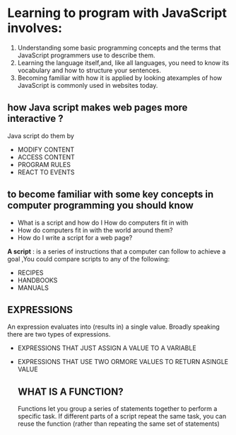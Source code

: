   #  Learning to program with JavaScript involves:
  1. Understanding some basic programming concepts and the terms that JavaScript programmers use to describe them.
  2. Learning the language itself,and, like all languages, you need to know its vocabulary and how to structure your sentences. 
  3. Becoming familiar with how it is applied by looking atexamples of how JavaScript is commonly used in websites today.

  ## how Java script makes web pages more interactive ?
   Java script do them by  
   * MODIFY CONTENT  
   * ACCESS CONTENT 
   * PROGRAM RULES 
   * REACT TO EVENTS 

   ## to become familiar with some key concepts in computer programming you should know 
   * What is a script and how do I How do computers fit in with  
   * How do computers fit in with the world around them?
   * How do I write a script for a web page?

   **A script** : is a series of instructions that a computer can follow to achieve a goal ,You could compare scripts to any of the following: 
   * RECIPES 
   * HANDBOOKS 
   * MANUALS 

   ## EXPRESSIONS
An expression evaluates into (results in) a single value. Broadly speaking
there are two types of expressions. 
* EXPRESSIONS THAT JUST ASSIGN A VALUE TO A VARIABLE 
* EXPRESSIONS THAT USE TWO ORMORE VALUES TO RETURN ASINGLE VALUE
 
 
  ## WHAT IS A FUNCTION?
  Functions let you group a series of statements together to perform a
specific task. If different parts of a script repeat the same task, you can reuse the function (rather than repeating the same set of statements) 


